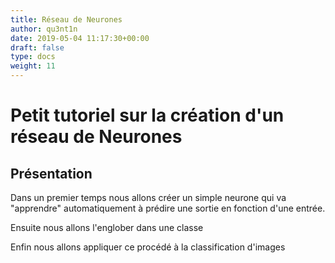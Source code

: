 ```yaml
---
title: Réseau de Neurones
author: qu3nt1n
date: 2019-05-04 11:17:30+00:00
draft: false
type: docs
weight: 11
---
```


# Petit tutoriel sur la création d'un réseau de Neurones

## Présentation

Dans un premier temps nous allons créer un simple neurone qui va "apprendre"
automatiquement à prédire une sortie en fonction d'une entrée.

Ensuite nous allons l'englober dans une classe

Enfin nous allons appliquer ce procédé à la classification d'images
